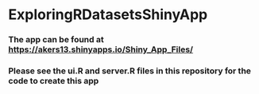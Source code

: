 # ExploringRDatasetsShinyApp

### The app can be found at https://akers13.shinyapps.io/Shiny_App_Files/

### Please see the ui.R and server.R files in this repository for the code to create this app
